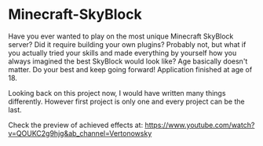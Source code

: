# Minecraft-SkyBlock

Have you ever wanted to play on the most unique Minecraft SkyBlock server? Did it require building your own plugins? Probably not, but what if you actually tried your skills and made everything by yourself how you always imagined the best SkyBlock would look like? Age basically doesn't matter. Do your best and keep going forward! Application finished at age of 18.


Looking back on this project now, I would have written many things differently. 
However first project is only one and every project can be the last.

Check the preview of achieved effects at: 
https://www.youtube.com/watch?v=QOUKC2g9hjg&ab_channel=Vertonowsky
